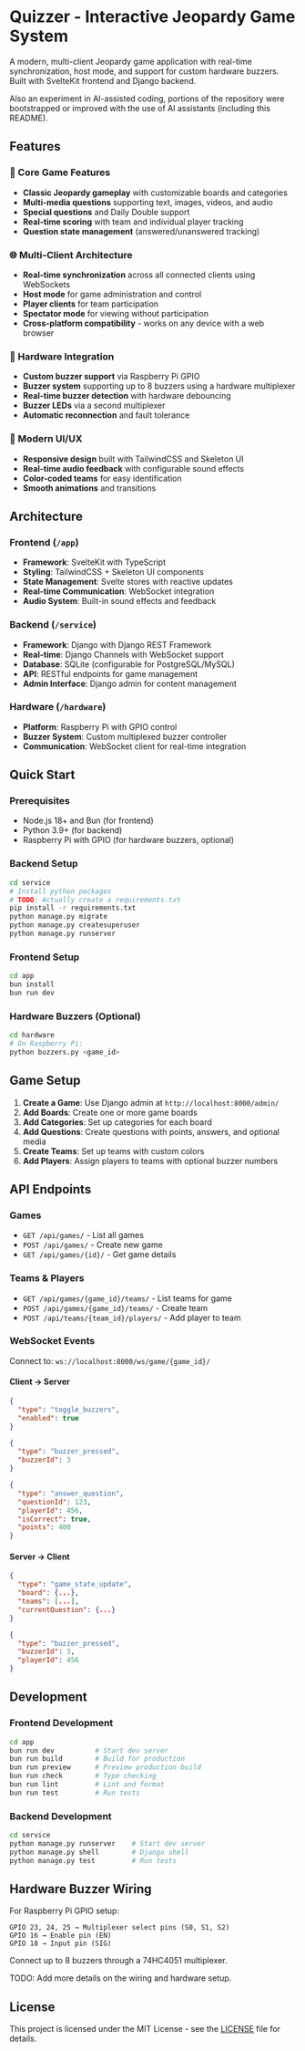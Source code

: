 # Quizzer - Interactive Jeopardy Game System

A modern, multi-client Jeopardy game application with real-time synchronization,
host mode, and support for custom hardware buzzers. Built with SvelteKit
frontend and Django backend.

Also an experiment in AI-assisted coding, portions of the repository were
bootstrapped or improved with the use of AI assistants (including this README).

## Features

### 🎯 Core Game Features
- **Classic Jeopardy gameplay** with customizable boards and categories
- **Multi-media questions** supporting text, images, videos, and audio
- **Special questions** and Daily Double support
- **Real-time scoring** with team and individual player tracking
- **Question state management** (answered/unanswered tracking)

### 🌐 Multi-Client Architecture
- **Real-time synchronization** across all connected clients using WebSockets
- **Host mode** for game administration and control
- **Player clients** for team participation
- **Spectator mode** for viewing without participation
- **Cross-platform compatibility** - works on any device with a web browser

### 🔧 Hardware Integration
- **Custom buzzer support** via Raspberry Pi GPIO
- **Buzzer system** supporting up to 8 buzzers using a hardware multiplexer
- **Real-time buzzer detection** with hardware debouncing
- **Buzzer LEDs** via a second multiplexer
- **Automatic reconnection** and fault tolerance

### 🎨 Modern UI/UX
- **Responsive design** built with TailwindCSS and Skeleton UI
- **Real-time audio feedback** with configurable sound effects
- **Color-coded teams** for easy identification
- **Smooth animations** and transitions

## Architecture

### Frontend (`/app`)
- **Framework**: SvelteKit with TypeScript
- **Styling**: TailwindCSS + Skeleton UI components
- **State Management**: Svelte stores with reactive updates
- **Real-time Communication**: WebSocket integration
- **Audio System**: Built-in sound effects and feedback

### Backend (`/service`)
- **Framework**: Django with Django REST Framework
- **Real-time**: Django Channels with WebSocket support
- **Database**: SQLite (configurable for PostgreSQL/MySQL)
- **API**: RESTful endpoints for game management
- **Admin Interface**: Django admin for content management

### Hardware (`/hardware`)
- **Platform**: Raspberry Pi with GPIO control
- **Buzzer System**: Custom multiplexed buzzer controller
- **Communication**: WebSocket client for real-time integration

## Quick Start

### Prerequisites
- Node.js 18+ and Bun (for frontend)
- Python 3.9+ (for backend)
- Raspberry Pi with GPIO (for hardware buzzers, optional)

### Backend Setup
```bash
cd service
# Install python packages
# TODO: Actually create a requirements.txt
pip install -r requirements.txt
python manage.py migrate
python manage.py createsuperuser
python manage.py runserver
```

### Frontend Setup
```bash
cd app
bun install
bun run dev
```

### Hardware Buzzers (Optional)
```bash
cd hardware
# On Raspberry Pi:
python buzzers.py <game_id>
```

## Game Setup

1. **Create a Game**: Use Django admin at `http://localhost:8000/admin/`
2. **Add Boards**: Create one or more game boards
3. **Add Categories**: Set up categories for each board
4. **Add Questions**: Create questions with points, answers, and optional media
5. **Create Teams**: Set up teams with custom colors
6. **Add Players**: Assign players to teams with optional buzzer numbers

## API Endpoints

### Games
- `GET /api/games/` - List all games
- `POST /api/games/` - Create new game
- `GET /api/games/{id}/` - Get game details

### Teams & Players
- `GET /api/games/{game_id}/teams/` - List teams for game
- `POST /api/games/{game_id}/teams/` - Create team
- `POST /api/teams/{team_id}/players/` - Add player to team

### WebSocket Events
Connect to: `ws://localhost:8000/ws/game/{game_id}/`

#### Client → Server
```json
{
  "type": "toggle_buzzers",
  "enabled": true
}

{
  "type": "buzzer_pressed", 
  "buzzerId": 3
}

{
  "type": "answer_question",
  "questionId": 123,
  "playerId": 456,
  "isCorrect": true,
  "points": 400
}
```

#### Server → Client
```json
{
  "type": "game_state_update",
  "board": {...},
  "teams": [...],
  "currentQuestion": {...}
}

{
  "type": "buzzer_pressed",
  "buzzerId": 3,
  "playerId": 456
}
```

## Development

### Frontend Development
```bash
cd app
bun run dev          # Start dev server
bun run build        # Build for production
bun run preview      # Preview production build
bun run check        # Type checking
bun run lint         # Lint and format
bun run test         # Run tests
```

### Backend Development
```bash
cd service
python manage.py runserver    # Start dev server
python manage.py shell        # Django shell
python manage.py test         # Run tests
```

## Hardware Buzzer Wiring

For Raspberry Pi GPIO setup:

```
GPIO 23, 24, 25 → Multiplexer select pins (S0, S1, S2)
GPIO 16 → Enable pin (EN)
GPIO 18 → Input pin (SIG)
```

Connect up to 8 buzzers through a 74HC4051 multiplexer.

TODO: Add more details on the wiring and hardware setup.

## License

This project is licensed under the MIT License - see the [LICENSE](LICENSE) file for details.

